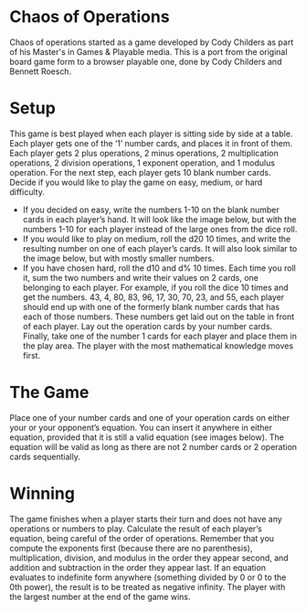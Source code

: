 Chaos of Operations
===================

Chaos of operations started as a game developed by Cody Childers as part of his Master's in Games & Playable media. This is a port from the original board game form to a browser playable one, done by Cody Childers and Bennett Roesch.

Setup
=====
This game is best played when each player is sitting side by side at a table. Each player gets one of the ‘1’ number cards, and places it in front of them. Each player gets 2 plus operations, 2 minus operations, 2 multiplication operations, 2 division operations, 1 exponent operation, and 1 modulus operation. For the next step, each player gets 10 blank number cards. Decide if you would like to play the game on easy, medium, or hard difficulty.
* If you decided on easy, write the numbers 1-10 on the blank number cards in each player’s hand. It will look like the image below, but with the numbers 1-10 for each player instead of the large ones from the dice roll.
* If you would like to play on medium, roll the d20 10 times, and write the resulting number on one of each player’s cards. It will also look similar to the image below, but with mostly smaller numbers.
* If you have chosen hard, roll the d10 and d% 10 times. Each time you roll it, sum the two numbers and write their values on 2 cards, one belonging to each player. For example, if you roll the dice 10 times and get the numbers.
43, 4, 80, 83, 96, 17, 30, 70, 23, and 55, each player should end up with one of the formerly blank number cards that has each of those numbers. These numbers get laid out on the table in front of each player. Lay out the operation cards by your number cards. Finally, take one of the number 1 cards for each player and place them in the play area. The player with the most mathematical knowledge moves first.

The Game
========
Place one of your number cards and one of your operation cards on either your or your opponent’s equation. You can insert it anywhere in either equation, provided that it is still a valid equation (see images below). The equation will be valid as long as there are not 2 number cards or 2 operation cards sequentially.

Winning
=======
The game finishes when a player starts their turn and does not have any operations or numbers to play. Calculate the result of each player’s equation, being careful of the order of operations. Remember that you compute the exponents first (because there are no parenthesis), multiplication, division, and modulus in the order they appear second, and addition and subtraction in the order they appear last. If an equation evaluates to indefinite form anywhere (something divided by 0 or 0 to the 0th power), the result is to be treated as negative infinity. The player with the largest number at the end of the game wins.
